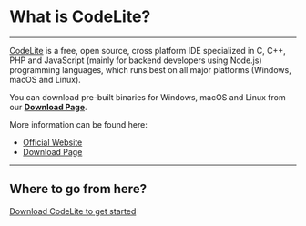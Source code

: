 # What is CodeLite?
---

[CodeLite][1] is a free, open source, cross platform IDE specialized in C, C++, PHP and JavaScript 
(mainly for backend developers using Node.js) programming languages, which runs best on all major platforms (Windows, macOS and Linux).

You can download pre-built binaries for Windows, macOS and Linux from our **[Download Page][2]**.

More information can be found here:

 - [Official Website][3]
 - [Download Page][4]

---

## Where to go from here?

[Download CodeLite to get started][9]

[1]: https://codelite.org
[2]: https://codelite.org/support.php
[3]: https://codelite.org
[4]: https://codelite.org/support.php
[5]: https://wiki.codelite.org/pmwiki.php
[6]: https://wiki.codelite.org/pmwiki.php/Main/WxWidgets31Binaries
[7]: https://wiki.codelite.org/pmwiki.php/Developers/BuildingWxWidgetsWin
[8]: https://codelite.org/support.php
[9]: download.md